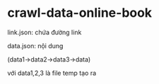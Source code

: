 ﻿# crawl-data-online-book
link.json: chứa đường link
 
data.json: nội dung
 
(data1->data2->data3->data)
 
với data1,2,3 là file temp tạo ra
